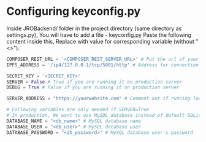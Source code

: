 # Configuring keyconfig.py
Inside JROBackend/ folder in the project directory (same directory as settings.py), You will have to add a file - keyconfig.py
Paste the following content inside this, Replace <variable> with value for corresponding variable (without "<>").

```keyconfig.py
COMPOSER_REST_URL = '<COMPOSER_REST_SERVER_URL>' # Put the url of your rest server url without trailing '/' Example: 'http://localhost:3000'
IPFS_ADDRESS = '/ip4/127.0.0.1/tcp/5001/http' # Address for connection to IPFS, the default value is given here.

SECRET_KEY = '<SECRET_KEY>'
SERVER = False # True if you are running it on production server
DEBUG = True # False if you are running it on production server

SERVER_ADDRESS = "https://yourwebsite.com" # Comment out if running locally

# Following variables are only needed if SERVER=True
# In production, We want to use MySQL database instead of default SQLite (since its more robust)
DATABASE_NAME = "<db_name>" # MySQL database name 
DATABASE_USER = "<db_user>" # MySQL database user
DATABASE_PASSWORD = "<db_password>" # MySQL database user's password


```
